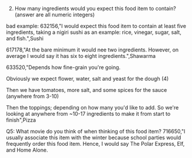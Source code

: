  2. How many ingredients would you expect this food item to contain?
(answer are all numeric integers)

bad example: 632156,"I would expect this food item to contain at least five ingredients, taking a nigiri sushi as an example: rice, vinegar, sugar, salt, and fish.",Sushi

617178,"At the bare minimum it would nee two ingredients. However, on average I would say it has six to eight ingredients.",Shawarma

633520,"Depends how fine-grain you're going. 

Obviously we expect flower, water, salt and yeast for the dough (4)

Then we have tomatoes, more salt, and some spices for the sauce (anywhere from 3-10)

Then the toppings; depending on how many you'd like to add. So we're looking at anywhere from ~10-17 ingredients to make it from start to finish",Pizza




Q5: What movie do you think of when thinking of this food item?
716650,"I usually associate this item with the winter because school parties would frequently order this food item. Hence, I would say The Polar Express, Elf, and Home Alone.